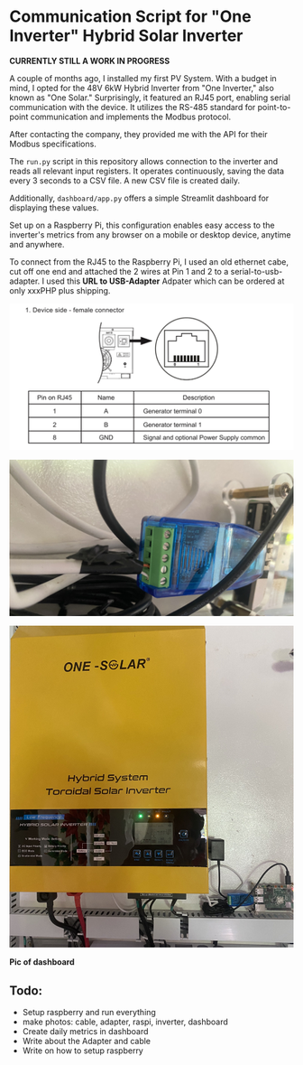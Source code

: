 # Communication Script for "One Inverter" Hybrid Solar Inverter

**CURRENTLY STILL A WORK IN PROGRESS**

A couple of months ago, I installed my first PV System. With a budget in mind, I opted for the 48V 6kW Hybrid Inverter from "One Inverter," also known as "One Solar." Surprisingly, it featured an RJ45 port, enabling serial communication with the device. It utilizes the RS-485 standard for point-to-point communication and implements the Modbus protocol.

After contacting the company, they provided me with the API for their Modbus specifications.

The `run.py` script in this repository allows connection to the inverter and reads all relevant input registers. It operates continuously, saving the data every 3 seconds to a CSV file. A new CSV file is created daily.

Additionally, `dashboard/app.py` offers a simple Streamlit dashboard for displaying these values.

Set up on a Raspberry Pi, this configuration enables easy access to the inverter's metrics from any browser on a mobile or desktop device, anytime and anywhere.

To connect from the RJ45 to the Raspberry Pi, I used an old ethernet cabe, cut off one end and attached the 2 wires at Pin 1 and 2 to a serial-to-usb-adapter. I used this **URL to USB-Adapter** Adpater which can be ordered at only xxxPHP plus shipping.

![Schematics of the RJ45-Port](img/schematics.jpg)

![Serial to USB Adapter](img/adapter.jpg)

![Inverter and Raspberry Pi setup](img/inverter.jpg)


**Pic of dashboard**

## Todo:

* Setup raspberry and run everything
* make photos: cable, adapter, raspi, inverter, dashboard
* Create daily metrics in dashboard
* Write about the Adapter and cable
* Write on how to setup raspberry